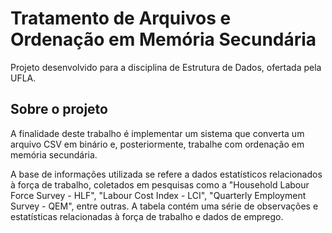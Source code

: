 # Tratamento de Arquivos e Ordenação em Memória Secundária

Projeto desenvolvido para a disciplina de Estrutura de Dados, ofertada pela UFLA.

## Sobre o projeto

A finalidade deste trabalho é implementar um sistema que converta um arquivo CSV em binário e,  posteriormente, trabalhe com ordenação em memória secundária.

A base de informações utilizada se refere a dados estatísticos relacionados à força de trabalho, coletados em pesquisas como a "Household Labour Force Survey - HLF", "Labour Cost Index - LCI", "Quarterly Employment Survey - QEM", entre outras. A tabela contém uma série de observações e estatísticas relacionadas à força de trabalho e dados de emprego.